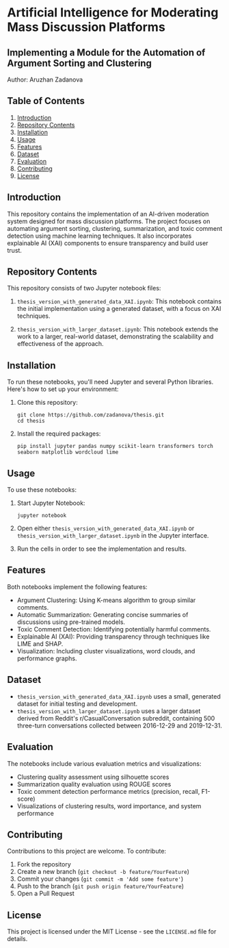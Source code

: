 # Artificial Intelligence for Moderating Mass Discussion Platforms

## Implementing a Module for the Automation of Argument Sorting and Clustering

Author: Aruzhan Zadanova

## Table of Contents
1. [Introduction](#introduction)
2. [Repository Contents](#repository-contents)
3. [Installation](#installation)
4. [Usage](#usage)
5. [Features](#features)
6. [Dataset](#dataset)
7. [Evaluation](#evaluation)
8. [Contributing](#contributing)
9. [License](#license)

## Introduction

This repository contains the implementation of an AI-driven moderation system designed for mass discussion platforms. The project focuses on automating argument sorting, clustering, summarization, and toxic comment detection using machine learning techniques. It also incorporates explainable AI (XAI) components to ensure transparency and build user trust.

## Repository Contents

This repository consists of two Jupyter notebook files:

1. `thesis_version_with_generated_data_XAI.ipynb`: This notebook contains the initial implementation using a generated dataset, with a focus on XAI techniques.

2. `thesis_version_with_larger_dataset.ipynb`: This notebook extends the work to a larger, real-world dataset, demonstrating the scalability and effectiveness of the approach.

## Installation

To run these notebooks, you'll need Jupyter and several Python libraries. Here's how to set up your environment:

1. Clone this repository:
   ```
   git clone https://github.com/zadanova/thesis.git
   cd thesis
   ```

2. Install the required packages:
   ```
   pip install jupyter pandas numpy scikit-learn transformers torch seaborn matplotlib wordcloud lime
   ```

## Usage

To use these notebooks:

1. Start Jupyter Notebook:
   ```
   jupyter notebook
   ```

2. Open either `thesis_version_with_generated_data_XAI.ipynb` or `thesis_version_with_larger_dataset.ipynb` in the Jupyter interface.

3. Run the cells in order to see the implementation and results.

## Features

Both notebooks implement the following features:

- Argument Clustering: Using K-means algorithm to group similar comments.
- Automatic Summarization: Generating concise summaries of discussions using pre-trained models.
- Toxic Comment Detection: Identifying potentially harmful comments.
- Explainable AI (XAI): Providing transparency through techniques like LIME and SHAP.
- Visualization: Including cluster visualizations, word clouds, and performance graphs.

## Dataset

- `thesis_version_with_generated_data_XAI.ipynb` uses a small, generated dataset for initial testing and development.
- `thesis_version_with_larger_dataset.ipynb` uses a larger dataset derived from Reddit's r/CasualConversation subreddit, containing 500 three-turn conversations collected between 2016-12-29 and 2019-12-31.

## Evaluation

The notebooks include various evaluation metrics and visualizations:

- Clustering quality assessment using silhouette scores
- Summarization quality evaluation using ROUGE scores
- Toxic comment detection performance metrics (precision, recall, F1-score)
- Visualizations of clustering results, word importance, and system performance

## Contributing

Contributions to this project are welcome. To contribute:

1. Fork the repository
2. Create a new branch (`git checkout -b feature/YourFeature`)
3. Commit your changes (`git commit -m 'Add some feature'`)
4. Push to the branch (`git push origin feature/YourFeature`)
5. Open a Pull Request

## License

This project is licensed under the MIT License - see the `LICENSE.md` file for details.
